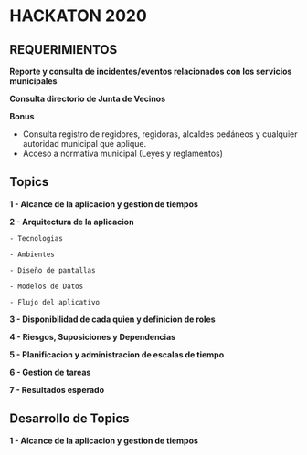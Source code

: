 # HACKATON 2020

## REQUERIMIENTOS

  **Reporte y consulta de incidentes/eventos relacionados con los servicios municipales**
 
  **Consulta directorio de Junta de Vecinos**

  **Bonus**
  * Consulta registro de regidores, regidoras, alcaldes pedáneos y cualquier autoridad
    municipal que aplique.
  * Acceso a normativa municipal (Leyes y reglamentos)




## Topics

 **1 - Alcance de la aplicacion y gestion de tiempos**
 
 **2 - Arquitectura de la aplicacion**
 
    - Tecnologias
    
    - Ambientes
    
    - Diseño de pantallas
    
    - Modelos de Datos
    
    - Flujo del aplicativo
    
 **3 - Disponibilidad de cada quien y definicion de roles**
 
 **4 - Riesgos, Suposiciones y Dependencias**
 
 **5 - Planificacion y administracion de escalas de tiempo**
 
 **6 - Gestion de tareas**
 
 **7 - Resultados esperado**




## Desarrollo de Topics

**1 - Alcance de la aplicacion y gestion de tiempos**

    